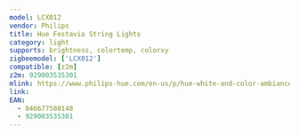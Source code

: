 ```yaml
---
model: LCX012
vendor: Philips
title: Hue Festavia String Lights
category: light
supports: brightness, colortemp, colorxy
zigbeemodel: ['LCX012']
compatible: [z2m]
z2m: 929003535301
mlink: https://www.philips-hue.com/en-us/p/hue-white-and-color-ambiance-festavia-string-lights/046677580148
link: 
EAN: 
  - 046677580148
  - 929003535301
---
```

